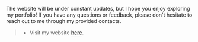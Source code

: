 The website will be under constant updates, but I hope you enjoy exploring my portfolio! If you have any questions or feedback, please don't hesitate to reach out to me through my provided contacts. 
> - Visit my website [here](https://ryley-haynes.github.io/).
